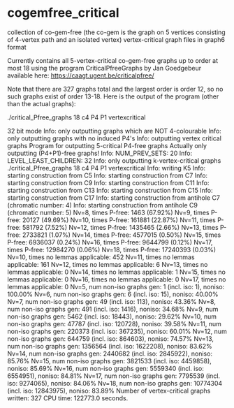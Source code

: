 # cogemfree_critical
collection of co-gem-free (the co-gem is the graph on 5 vertices consisting of 4-vertex path and an isolated vertex) vertex-critical graph files in graph6 format

Currently contains all 5-vertex-critical co-gem-free graphs up to order at most 18 using the program CriticalPfreeGraphs by Jan Goedgebeur available here: https://caagt.ugent.be/criticalpfree/

Note that there are 327 graphs total and the largest order is order 12, so no such graphs exist of order 13-18. Here is the output of the program (other than the actual graphs):


./critical_Pfree_graphs 18 c4 P4 P1 vertexcritical

32 bit mode
Info: only outputting graphs which are NOT 4-colourable
Info: only outputting graphs with no induced P4's
Info: outputting vertex critical graphs
Program for outputting 5-critical P4-free graphs
Actually only outputting (P4+P1)-free graphs!
Info: NUM_PREV_SETS: 20
Info: LEVEL_LEAST_CHILDREN: 32
Info: only outputting k-vertex-critical graphs
./critical_Pfree_graphs 18 c4 P4 P1 vertexcritical
Info: writing K5
Info: starting construction from C5
Info: starting construction from C7
Info: starting construction from C9
Info: starting construction from C11
Info: starting construction from C13
Info: starting construction from C15
Info: starting construction from C17
Info: starting construction from antihole C7 (chromatic number: 4)
Info: starting construction from antihole C9 (chromatic number: 5)
Nv=8, times P-free: 1463 (67.92%)
Nv=9, times P-free: 20127 (49.69%)
Nv=10, times P-free: 161881 (22.87%)
Nv=11, times P-free: 581792 (7.52%)
Nv=12, times P-free: 1435465 (2.66%)
Nv=13, times P-free: 2733821 (1.07%)
Nv=14, times P-free: 4577015 (0.50%)
Nv=15, times P-free: 6936037 (0.24%)
Nv=16, times P-free: 9644799 (0.12%)
Nv=17, times P-free: 12984270 (0.06%)
Nv=18, times P-free: 17240393 (0.03%)
Nv=10, times no lemmas applicable: 452
Nv=11, times no lemmas applicable: 161
Nv=12, times no lemmas applicable: 6
Nv=13, times no lemmas applicable: 0
Nv=14, times no lemmas applicable: 1
Nv=15, times no lemmas applicable: 0
Nv=16, times no lemmas applicable: 0
Nv=17, times no lemmas applicable: 0
Nv=5, num non-iso graphs gen: 1 (incl. iso: 1), noniso: 100.00%
Nv=6, num non-iso graphs gen: 6 (incl. iso: 15), noniso: 40.00%
Nv=7, num non-iso graphs gen: 49 (incl. iso: 113), noniso: 43.36%
Nv=8, num non-iso graphs gen: 491 (incl. iso: 1416), noniso: 34.68%
Nv=9, num non-iso graphs gen: 5462 (incl. iso: 18443), noniso: 29.62%
Nv=10, num non-iso graphs gen: 47787 (incl. iso: 120728), noniso: 39.58%
Nv=11, num non-iso graphs gen: 220373 (incl. iso: 367235), noniso: 60.01%
Nv=12, num non-iso graphs gen: 644759 (incl. iso: 864603), noniso: 74.57%
Nv=13, num non-iso graphs gen: 1356564 (incl. iso: 1622208), noniso: 83.62%
Nv=14, num non-iso graphs gen: 2440682 (incl. iso: 2845922), noniso: 85.76%
Nv=15, num non-iso graphs gen: 3821533 (incl. iso: 4459858), noniso: 85.69%
Nv=16, num non-iso graphs gen: 5559340 (incl. iso: 6554951), noniso: 84.81%
Nv=17, num non-iso graphs gen: 7795539 (incl. iso: 9274065), noniso: 84.06%
Nv=18, num non-iso graphs gen: 10774304 (incl. iso: 12843975), noniso: 83.89%
Number of vertex-critical graphs written: 327
CPU time: 122773.0 seconds.

